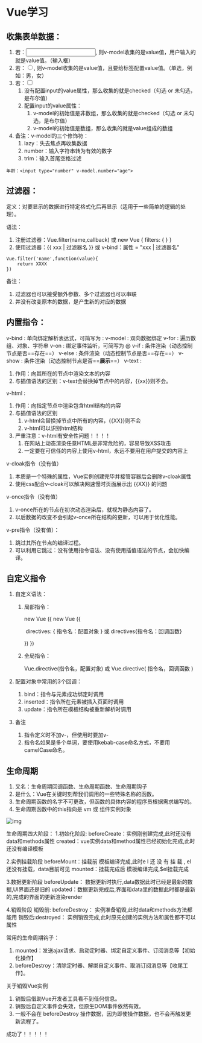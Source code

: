 # Vue学习

## 收集表单数据：

1. 若：<input type="text" />, 则v-model收集的是value值，用户输入的就是value值。（输入框）
2. 若：<input type="radio" />, 则v-model收集的是value值，且要给标签配置value值。（单选，例如：男，女）
3. 若：<input type="checkbox" />
   1. 没有配置input的value属性，那么收集的就是checked（勾选 or 未勾选， 是布尔值）
   2. 配置input的value属性：
      1. v-model的初始值是非数组，那么收集的就是checked（勾选 or 未勾选，是布尔值）
      2. v-model的初始值是数组，那么收集的就是value组成的数组
4. 备注：v-model的三个修饰符：
   1. lazy：失去焦点再收集数据
   2. number：输入字符串转为有效的数字
   3. trim：输入首尾空格过滤

```vue
年龄：<input type="number" v-model.number="age">
```

## 过滤器：

定义：对要显示的数据进行特定格式化后再显示（适用于一些简单的逻辑的处理）。

语法：

1. 注册过滤器：Vue.filter(name,callback) 或 new Vue { filters: { } }
2. 使用过滤器：{{ xxx | 过滤器名 }}  或  v-bind：属性 = "xxx | 过滤器名"

```vue
Vue.filter('name',function(value){
	return XXXX
})
```

备注：

1. 过滤器也可以接受额外参数、多个过滤器也可以串联
2. 并没有改变原本的数据，是产生新的对应的数据

## 内置指令：

v-bind		: 单向绑定解析表达式，可简写为 	:
v-model	 : 双向数据绑定
v-for		   : 遍历数组、对象、字符串
v-on		   : 绑定事件监听，可简写为	@
v-if			 : 条件渲染（动态控制节点是否==存在==）
v-else		: 条件渲染（动态控制节点是否==存在==）
v-show	  : 条件渲染（动态控制节点是否==**展示**==）
v-text		 :  

1. 作用：向其所在的节点中渲染文本的内容
2. 与插值语法的区别：v-text会替换掉节点中的内容，{{xx}}则不会。

v-html		:

1. 作用：向指定节点中渲染包含html结构的内容
2. 与插值语法的区别
   1. v-html会替换掉节点中所有的内容，{{XX}}则不会
   2. v-html可以识别html结构
3. 严重注意：v-html有安全性问题！！！！
   1. 在网站上动态渲染任意HTML是非常危险的，容易导致XSS攻击
   2. 一定要在可信任的内容上使用v-html，永远不要用在用户提交的内容上

v-cloak指令（没有值）

1. 本质是一个特殊的属性，Vue实例创建完毕并接管容器后会删除v-cloak属性
2. 使用css配合v-cloak可以解决网速慢时页面展示出 {{XX}} 的问题

v-once指令（没有值）

1. v-once所在的节点在初次动态渲染后，就视为静态内容了。
2. 以后数据的改变不会引起v-once所在结构的更新，可以用于优化性能。

v-pre指令（没有值）：

1. 跳过其所在节点的编译过程。
2. 可以利用它跳过：没有使用指令语法、没有使用插值语法的节点，会加快编译。

## 自定义指令

1. 自定义语法：

   1. 局部指令：																				

      new Vue ({																				new Vue ({

      ​	directives: { 指令名：配置对象 }				或								directives{指令名：回调函数}

      })																								})

   2. 全局指令：

      Vue.directive(指令名，配置对象)  或	Vue.directive( 指令名，回调函数 )

2. 配置对象中常用的3个回调：

   1. bind：指令与元素成功绑定时调用
   2. inserted：指令所在元素被插入页面时调用
   3. update：指令所在模板结构被重新解析时调用

3. 备注

   1. 指令定义时不加v-，但使用时要加v-
   2. 指令名如果是多个单词，要使用kebab-case命名方式，不要用camelCase命名。

## 生命周期

1. 又名：生命周期回调函数、生命周期函数、生命周期钩子
2. 是什么：Vue在关键时刻帮我们调用的一些特殊名称的函数。
3. 生命周期函数的名字不可更改，但函数的具体内容的程序员根据需求编写的。
4. 生命周期函数中的this指向是 vm 或 组件实例对象

![img](https://img-blog.csdnimg.cn/915b9f85e4264142a3e1935135c10204.png)

生命周期四大阶段：
1.初始化阶段:
beforeCreate：实例刚创建完成,此时还没有data和methods属性
created：vue实例data和method属性已经初始化完成,此时还没有编译模板

2.实例挂载阶段
beforeMount：挂载前 模板编译完成,此时e l 还 没 有 挂 载 , el还没有挂载，data目前可见
mounted：挂载完成后 模板编译完成,$el挂载完成

3.数据更新阶段
beforeUpdate： 数据更新时执行,data数据此时已经是最新的数据,UI界面还是旧的
updated：数据更新完成后,界面和data里的数据此时都是最新的,完成的界面的更新渲染render

4.销毁阶段
销毁前: beforeDestroy： 实例准备销毁,此时data和methods方法都能用
销毁后:destroyed： 实例销毁完成,此时原先创建的实例方法和属性都不可以属性

常用的生命周期钩子：

1. mounted：发送ajax请求、启动定时器、绑定自定义事件、订阅消息等【初始化操作】
2. beforeDestroy：清除定时器、解绑自定义事件、取消订阅消息等【收尾工作】。

关于销毁Vue实例

1. 销毁后借助Vue开发者工具看不到任何信息。
2. 销毁后自定义事件会失效，但原生DOM事件依然有效。
3. 一般不会在 beforeDestroy 操作数据，因为即使操作数据，也不会再触发更新流程了。





成功了！！！！！

























